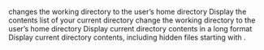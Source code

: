 changes the working directory to the user’s home directory
Display the contents list of your current directory
change the working directory to the user’s home directory
Display current directory contents in a long format
Display current directory contents, including hidden files starting with .
